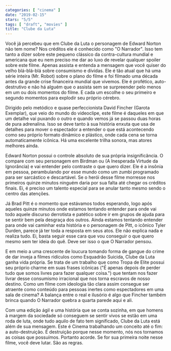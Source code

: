 ```yaml
---
categories: [ "cinema" ]
date: "2019-02-15"
stars: "5/5"
tags: [ "draft", "movies" ]
title: "Clube da Luta"
---
```

Você já percebeu que em Clube da Luta o personagem de Edward Norton
não tem nome? Nos créditos ele é conhecido como "O Narrador". Isso tem
tanto a dizer sobre este pequeno clássico da contra-cultura mundial e
americana que eu nem preciso me dar ao luxo de revelar qualquer spoiler
sobre este filme. Apenas assista e entenda a mensagem que você quiser do
velho blá-blá-blá sobre consumismo e dívidas. Ele é tão atual que
há uma série inteira (Mr. Robot) sobre o plano do filme e foi filmado
uma década antes da grande crise financeira mundial que vivemos. Ele
é profético, auto-destrutivo e não há alguém que o assista sem se
surpreender pelo menos em um ou dois momentos do filme. E cada um escolhe
o seu primeiro e segundo momentos para explodir seu próprio cérebro.

Dirigido pelo metódico e quase perfeccionista David Fincher (Garota
Exemplar), que veio do mundo do videoclipe, este filme é daqueles em que
um detalhe vai puxando o outro e quando vemos já se passou duas horas
de pura adrenalina. Isso se deve tanto à sua história enxuta que usa
de detalhes para mover o espectador a entender o que está acontecendo
como seu próprio formato dinâmico e plástico, onde cada cena se torna
automaticamente icônica. Há uma excelente trilha sonora, mas atores
melhores ainda.

Edward Norton possui o controle absoluto de sua própria
insignificância. O compare com seu personagem em Birdman ou (A Inesperada
Virtude da Ignorância) e vai entender pelo contraste o que quero
dizer. Ele é a insônia em pessoa, perambulando por esse mundo como um
zumbi programado para ser sarcástico e descartável. Se o herói desse
filme morresse nos primeiros quinze minutos ninguém daria por sua falta
até chegar os créditos finais. Ei, é preciso um talento especial para
se anular tanto mesmo sendo o centro das atenções.

Já Brad Pitt é o momento que estávamos todos esperando, logo após
aqueles quinze minutos onde estamos tentando entender para onde vai todo
aquele discurso derrotista e patético sobre ir em grupos de ajuda para se
sentir bem pela desgraça dos outros. Ainda estamos tentando entender para
onde vai caminhar esta história e o personagem de Pitt, o icônico Tyler
Durden, parece já ter toda a resposta em seus atos. Ele não explica
nada e realiza tudo. Ei, basta seguir esse cara que vou conseguir o que
quero mesmo sem ter ideia do quê. Deve ser isso o que O Narrador pensou.

E em meio a uma crescente de loucura tomando forma de gangue do crime de
dar inveja a filmes ridículos como Esquadrão Suicida, Clube da Luta
ganha vida própria. Se trata de um trabalho que como Tropa de Elite
possui seu próprio charme em suas frases icônicas ("É apenas depois
de perder tudo que somos livres para fazer qualquer coisa.") que tentam
nos fazer livrar desse consumismo irracional que nos torna escravos de
nosso destino. Como um filme com ideologia tão clara assim consegue ser
atraente como conteúdo para pessoas inertes como espectadores em uma
sala de cinema? A balança entre o real e ilusório é algo que Fincher
também brinca quando O Narrador quebra a quarta parede aqui e ali.

Com uma edição ágil e uma história que se conta sozinha, em que
homens à margem da sociedade só conseguem se sentir vivos se estão
em uma roda de luta, onde tudo aquilo de fato tem significado, Clube da
Luta está além de sua mensagem. Este é Cinema trabalhando um conceito
até o fim: a auto-destruição. É destruição porque nesse momento,
nós nos tornamos as coisas que possuímos. Portanto acorde. Se for sua
primeira noite nesse filme, você deve lutar. São as regras.
